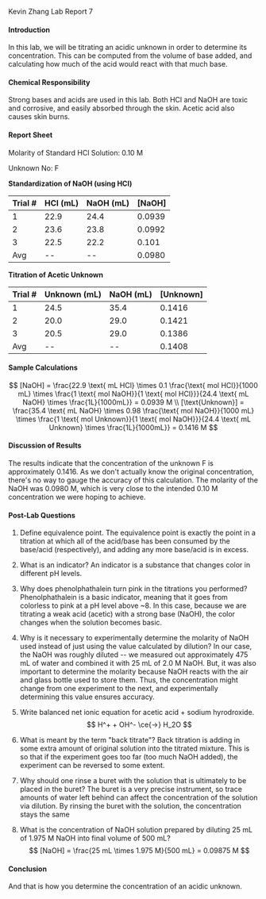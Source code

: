Kevin Zhang
Lab Report 7

#### Introduction

In this lab, we will be titrating an acidic unknown in order to determine its concentration. This can be computed from the volume of base added, and calculating how much of the acid would react with that much base. 

#### Chemical Responsibility

Strong bases and acids are used in this lab. Both HCl and NaOH are toxic and corrosive, and easily absorbed through the skin. Acetic acid also causes skin burns. 

#### Report Sheet 

Molarity of Standard HCl Solution: 0.10 M

Unknown No: F

**Standardization of NaOH (using HCl)**

| Trial # | HCl (mL) | NaOH (mL) | [NaOH] |
| ------- | -------- | --------- | ------ |
| 1       | 22.9     | 24.4      | 0.0939 |
| 2       | 23.6     | 23.8      | 0.0992 |
| 3       | 22.5     | 22.2      | 0.101  |
| Avg     | --       | --        | 0.0980 |

**Titration of Acetic Unknown**

| Trial # | Unknown (mL) | NaOH (mL) | [Unknown] |
| ------- | ------------ | --------- | --------- |
| 1       | 24.5         | 35.4      | 0.1416    |
| 2       | 20.0         | 29.0      | 0.1421    |
| 3       | 20.5         | 29.0      | 0.1386    |
| Avg     | --           | --        | 0.1408    |

#### Sample Calculations

$$
[NaOH] = \frac{22.9 \text{ mL HCl} \times 0.1 \frac{\text{ mol HCl}}{1000 mL} \times \frac{1 \text{ mol NaOH}}{1 \text{ mol HCl}}}{24.4 \text{ mL NaOH} \times \frac{1L}{1000mL}} = 0.0939 M \\
[\text{Unknown}] = \frac{35.4 \text{ mL NaOH} \times 0.98 \frac{\text{ mol NaOH}}{1000 mL} \times \frac{1 \text{ mol Unknown}}{1 \text{ mol NaOH}}}{24.4 \text{ mL Unknown} \times \frac{1L}{1000mL}} = 0.1416 M
$$

#### Discussion of Results

The results indicate that the concentration of the unknown F is approximately 0.1416. As we don't actually know the original concentration, there's no way to gauge the accuracy of this calculation. The molarity of the NaOH was 0.0980 M, which is very close to the intended 0.10 M concentration we were hoping to achieve.

#### Post-Lab Questions

1. Define equivalence point.
   The equivalence point is exactly the point in a titration at which all of the acid/base has been consumed by the base/acid (respectively), and adding any more base/acid is in excess.

2. What is an indicator?
   An indicator is a substance that changes color in different pH levels. 

3. Why does phenolphathalein turn pink in the titrations you performed?
   Phenolphathalein is a basic indicator, meaning that it goes from colorless to pink at a pH level above ~8. In this case, because we are titrating a weak acid (acetic) with a strong base (NaOH), the color changes when the solution becomes basic.

4. Why is it necessary to experimentally determine the molarity of NaOH used instead of just using the value calculated by dilution?
   In our case, the NaOH was roughly diluted -- we measured out approximately 475 mL of water and combined it with 25 mL of 2.0 M NaOH. But, it was also important to determine the molarity because NaOH reacts with the air and glass bottle used to store them. Thus, the concentration might change from one experiment to the next, and experimentally determining this value ensures accuracy.

5. Write balanced net ionic equation for acetic acid + sodium hyrodroxide.
   $$
   H^+ + OH^- \ce{->} H_2O
   $$

6. What is meant by the term "back titrate"?
   Back titration is adding in some extra amount of original solution into the titrated mixture. This is so that if the experiment goes too far (too much NaOH added), the experiment can be reversed to some extent.

7. Why should one rinse a buret with the solution that is ultimately to be placed in the buret?
   The buret is a very precise instrument, so trace amounts of water left behind can affect the concentration of the solution via dilution. By rinsing the buret with the solution, the concentration stays the same

8. What is the concentration of NaOH solution prepared by diluting 25 mL of 1.975 M NaOH into final volume of 500 mL?
   $$
   [NaOH] = \frac{25 mL \times 1.975 M}{500 mL} = 0.09875 M
   $$
   

#### Conclusion

And that is how you determine the concentration of an acidic unknown.